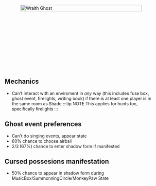 <div class="wraith-container">
  <img src="/images/Shade_Discovered.webp" alt="Wraith Ghost" class="wraith-image" />
</div>

<style>
.wraith-container {
  display: flex;
  justify-content: center;
  align-items: center;
  min-height: 400px;
  position: relative;
  overflow: hidden;
}

.wraith-container::before {
  content: '';
  position: absolute;
  top: 0;
  left: 0;
  right: 0;
  bottom: 0;
  background: radial-gradient(circle at center, rgba(0,0,0,0) 30%, var(--vp-c-bg) 100%);
  pointer-events: none;
  z-index: 2;
}

.wraith-image {
  max-width: 400px;
  width: 100%;
  height: auto;
  filter: brightness(0.9) contrast(1.1);
  transition: all 0.3s ease;
}

.wraith-image:hover {
  filter: brightness(1) contrast(1.2);
  transform: scale(1.02);
}
</style>

## Mechanics

- Can't interact with an enviroment in _any_ way (this includes fuse box, ghost event, firelights, writing book) if there is at least one player is in the same room as Shade
  :::tip NOTE
  This applies for hunts too, specifically firelights
  :::

## Ghost event preferences

- Can't do singing events, appear state
- 60% chance to choose airball
- 2/3 (67%) chance to enter shadow form if manifested

## Cursed possesions manifestation
- 50% chance to appear in shadow form during MusicBox/SummonningCircle/MonkeyPaw State
